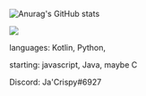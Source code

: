 ![Anurag's GitHub stats](https://github-readme-stats.vercel.app/api?username=JaCrispy4939&show_icons=true&theme=merko)

<img align="center" src="https://github-readme-stats.anuraghazra1.vercel.app/api/top-langs/?username=JaCrispy4939&layout=compact&theme=merko" />


languages: Kotlin, Python,

starting: javascript, Java, maybe C

Discord: Ja'Crispy#6927
